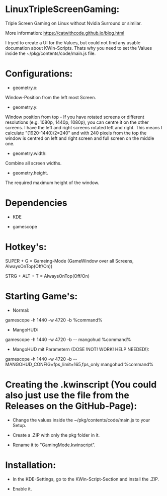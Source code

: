 # LinuxTripleScreenGaming:
Triple Screen Gaming on Linux without Nvidia Surround or similar.

More information: https://catwithcode.github.io/blog.html

I tryed to create a UI for the Values, but could not find any usable documation about KWin-Scripts. Thats why you need to set the Values inside the ~/pkg/contents/code/main.js file.

# Configurations:

- geometry.x:

Window-Position from the left most Screen.

- geometry.y:

Window position from top - If you have rotated screens or different resolutions (e.g. 1080p, 1440p, 1080p), you can centre it on the other screens. I have the left and right screens rotated left and right. This means I calculate "(1920-1440)/2=240" and with 240 pixels from the top the window is centred on left and right screen and full screen on the middle one.

- geometry.width:

Combine all screen widths.

- geometry.height.

The required maximum height of the window.

# Dependencies

- KDE

- gamescope

# Hotkey's:
SUPER + G = Gameing-Mode (GameWindow over all Screens, AlwaysOnTop(Off/On))

STRG + ALT + T = AlwaysOnTop(Off/On)

# Starting Game's:

- Normal:

gamescope -h 1440 -w 4720 -b %command%

- MangoHUD:

gamescope -h 1440 -w 4720 -b -- mangohud %command%

- MangoHUD mit Parametern (DOSE !NOT! WORK! HELP NEEDED!):

gamescope -h 1440 -w 4720 -b -- MANGOHUD_CONFIG=fps_limit=165,fps_only mangohud %command%

# Creating the .kwinscript (You could also just use the file from the Releases on the GitHub-Page):

- Change the values inside the ~/pkg/contents/code/main.js to your Setup.

- Create a .ZIP with only the pkg folder in it.

- Rename it to "GamingMode.kwinscript".

# Installation:

- In the KDE-Settings, go to the KWin-Script-Section and install the .ZIP.

- Enable it.
